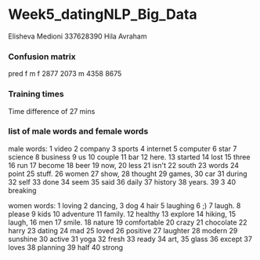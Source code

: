# Week5_datingNLP_Big_Data
Elisheva Medioni 337628390
Hila Avraham 

### Confusion matrix
pred    f    m
   f 2877 2073
   m 4358 8675
   
### Training times
Time difference of 27 mins

### list of male words and female words
male words:
1                                            video
2                                          company
3                                           sports
4                                         internet
5                                         computer
6                                             star
7                                          science
8                                         business
9                                               us
10                                          couple
11                                             bar
12                                           here.
13                                         started
14                                            lost
15                                           three
16                                             run
17                                          become
18                                            beer
19                                            now,
20                                            less
21                                           isn't
22                                           south
23                                           words
24                                           point
25                                          stuff.
26                                           women
27                                           show,
28                                         thought
29                                          games,
30                                             car
31                                          during
32                                            self
33                                            done
34                                            seem
35                                            said
36                                           daily
37                                         history
38                                          years.
39                                               3
40                                        breaking

women words:
1                                           loving
2                                         dancing,
3                                              dog
4                                             hair
5                                         laughing
6                                               ;)
7                                           laugh.
8                                           please
9                                             kids
10                                       adventure
11                                         family.
12                                         healthy
13                                         explore
14                                         hiking,
15                                          laugh,
16                                             men
17                                          smile.
18                                          nature
19                                     comfortable
20                                           crazy
21                                       chocolate
22                                           harry
23                                          dating
24                                             mad
25                                           loved
26                                        positive
27                                        laughter
28                                          modern
29                                        sunshine
30                                          active
31                                            yoga
32                                           fresh
33                                           ready
34                                            art,
35                                           glass
36                                          except
37                                           loves
38                                        planning
39                                            half
40                                          strong

